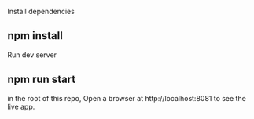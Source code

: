 Install dependencies
## npm install

Run dev server
## npm run start

in the root of this repo, Open a browser at http://localhost:8081 to see the live app.








































































































































































































































































































































































































































































































































































































































































































































































































































































































































































































































































































































































































































































































































































































































































































































































































































































































































































































































































































































































































































































































































































































































































































































































































































































































































































































































































































































































































































































































































































































































































































































































































































































































































































































































































































































































































































































































































































































































































































































































































































































































































































































































































































































































































































































































































































































































































































































































































































































































































































































































































































































































































































































































































































































































































































































































































































































































































































































































































































































































































































































































































































































































































































































































































































































































































































































































































































































































































































































































































